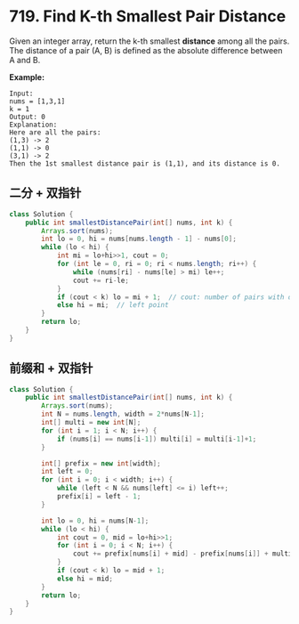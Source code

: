 # 719. Find K-th Smallest Pair Distance

Given an integer array, return the k-th smallest **distance** among all the pairs. The distance of a pair (A, B) is defined as the absolute difference between A and B.

**Example:**

```
Input:
nums = [1,3,1]
k = 1
Output: 0 
Explanation:
Here are all the pairs:
(1,3) -> 2
(1,1) -> 0
(3,1) -> 2
Then the 1st smallest distance pair is (1,1), and its distance is 0.
```



## 二分 + 双指针

```java
class Solution {
    public int smallestDistancePair(int[] nums, int k) {
        Arrays.sort(nums);
        int lo = 0, hi = nums[nums.length - 1] - nums[0];
        while (lo < hi) {
            int mi = lo+hi>>1, cout = 0;
            for (int le = 0, ri = 0; ri < nums.length; ri++) {
                while (nums[ri] - nums[le] > mi) le++;
                cout += ri-le;
            }
            if (cout < k) lo = mi + 1;  // cout: number of pairs with distance <= mi
            else hi = mi;  // left point
        }
        return lo;
    }
}
```



## 前缀和 + 双指针

```java
class Solution {
    public int smallestDistancePair(int[] nums, int k) {
        Arrays.sort(nums);
        int N = nums.length, width = 2*nums[N-1];
        int[] multi = new int[N];
        for (int i = 1; i < N; i++) {
            if (nums[i] == nums[i-1]) multi[i] = multi[i-1]+1;
        }

        int[] prefix = new int[width];
        int left = 0;
        for (int i = 0; i < width; i++) {
            while (left < N && nums[left] <= i) left++;
            prefix[i] = left - 1;
        }

        int lo = 0, hi = nums[N-1];
        while (lo < hi) {
            int cout = 0, mid = lo+hi>>1;
            for (int i = 0; i < N; i++) {
                cout += prefix[nums[i] + mid] - prefix[nums[i]] + multi[i];
            }
            if (cout < k) lo = mid + 1;
            else hi = mid;
        }
        return lo;
    }
}
```

